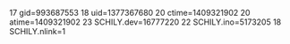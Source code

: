 17 gid=993687553
18 uid=1377367680
20 ctime=1409321902
20 atime=1409321902
23 SCHILY.dev=16777220
22 SCHILY.ino=5173205
18 SCHILY.nlink=1

